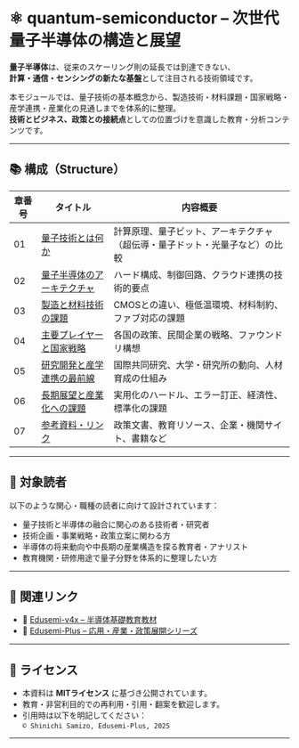 # ⚛️ quantum-semiconductor – 次世代量子半導体の構造と展望

**量子半導体**は、従来のスケーリング則の延長では到達できない、  
**計算・通信・センシングの新たな基盤**として注目される技術領域です。

本モジュールでは、量子技術の基本概念から、製造技術・材料課題・国家戦略・産学連携・産業化の見通しまでを体系的に整理。  
**技術とビジネス、政策との接続点**としての位置づけを意識した教育・分析コンテンツです。

---

## 📚 構成（Structure）

| 章番号 | タイトル | 内容概要 |
|--------|----------|----------|
| 01 | [量子技術とは何か](01_intro.md) | 計算原理、量子ビット、アーキテクチャ（超伝導・量子ドット・光量子など）の比較 |
| 02 | [量子半導体のアーキテクチャ](02_architecture.md) | ハード構成、制御回路、クラウド連携の技術的要点 |
| 03 | [製造と材料技術の課題](03_fabrication.md) | CMOSとの違い、極低温環境、材料制約、ファブ対応の課題 |
| 04 | [主要プレイヤーと国家戦略](04_national_strategy.md) | 各国の政策、民間企業の戦略、ファウンドリ構想 |
| 05 | [研究開発と産学連携の最前線](05_rd_alliance.md) | 国際共同研究、大学・研究所の動向、人材育成の仕組み |
| 06 | [長期展望と産業化への課題](06_industry_outlook.md) | 実用化のハードル、エラー訂正、経済性、標準化の課題 |
| 07 | [参考資料・リンク](07_references.md) | 政策文書、教育リソース、企業・機関サイト、書籍など |

---

## 🎯 対象読者

以下のような関心・職種の読者に向けて設計されています：

- 量子技術と半導体の融合に関心のある技術者・研究者  
- 技術企画・事業戦略・政策立案に関わる方  
- 半導体の将来動向や中長期の産業構造を探る教育者・アナリスト  
- 教育機関・研修用途で量子分野を体系的に整理したい方

---

## 🔗 関連リンク

- 📘 [Edusemi-v4x – 半導体基礎教育教材](https://github.com/Samizo-AITL/Edusemi-v4x)  
- 🧩 [Edusemi-Plus – 応用・産業・政策展開シリーズ](https://github.com/Samizo-AITL/Edusemi-Plus)

---

## 📄 ライセンス

- 本資料は **MITライセンス** に基づき公開されています。  
- 教育・非営利目的での再利用・引用・翻案を歓迎します。  
- 引用時は以下を明記してください：  
  `© Shinichi Samizo, Edusemi-Plus, 2025`

---
